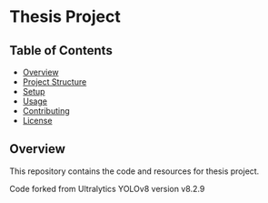 # Thesis Project

## Table of Contents
- [Overview](#overview)
- [Project Structure](#project-structure)
- [Setup](#setup)
- [Usage](#usage)
- [Contributing](#contributing)
- [License](#license)

## Overview
This repository contains the code and resources for thesis project.

Code forked from Ultralytics YOLOv8 version v8.2.9
